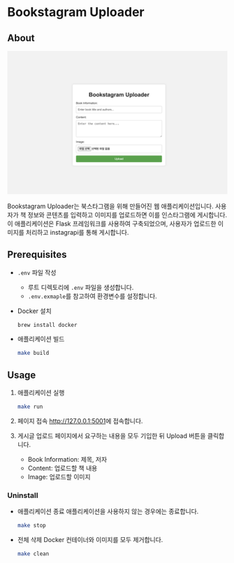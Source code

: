 # Bookstagram Uploader


## About

![thumbnail](asset/thumbnail.png)

Bookstagram Uploader는 북스타그램을 위해 만들어진 웹 애플리케이션입니다. 사용자가 책 정보와 콘텐츠를 입력하고 이미지를 업로드하면 이를 인스타그램에 게시합니다. 이 애플리케이션은 Flask 프레임워크를 사용하여 구축되었으며, 사용자가 업로드한 이미지를 처리하고 instagrapi를 통해 게시합니다.


## Prerequisites

- `.env` 파일 작성
    - 루트 디렉토리에 `.env` 파일을 생성합니다.
    - `.env.exmaple`를 참고하여 환경변수를 설정합니다.

- Docker 설치
    ```bash
    brew install docker
    ```

- 애플리케이션 빌드
    ```bash
    make build
    ```


## Usage

1. 애플리케이션 실행
    ```bash
    make run
    ```

2. 페이지 접속
  <http://127.0.0.1:5001>에 접속합니다.

3. 게시글 업로드
  페이지에서 요구하는 내용을 모두 기입한 뒤 Upload 버튼을 클릭합니다.
    - Book Information: 제목, 저자
    - Content: 업로드할 책 내용
    - Image: 업로드할 이미지


### Uninstall

- 애플리케이션 종료
  애플리케이션을 사용하지 않는 경우에는 종료합니다.
    ```bash
    make stop
    ```

- 전체 삭제
  Docker 컨테이너와 이미지를 모두 제거합니다.
    ```bash
    make clean
    ```

